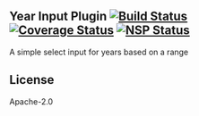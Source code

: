 Year Input Plugin [![Build Status](https://travis-ci.org/punchcard-cms/input-plugin-year.svg?branch=master)](https://travis-ci.org/punchcard-cms/input-plugin-year) [![Coverage Status](https://coveralls.io/repos/github/punchcard-cms/input-plugin-year/badge.svg?branch=master)](https://coveralls.io/github/punchcard-cms/input-plugin-year?branch=master) [![NSP Status](https://nodesecurity.io/orgs/punchcard-cms/projects/b79fe19b-7d67-4e30-a39b-76e47f0091b8/badge)](https://nodesecurity.io/orgs/punchcard-cms/projects/b79fe19b-7d67-4e30-a39b-76e47f0091b8)
---

A simple select input for years based on a range

## License

Apache-2.0

